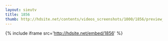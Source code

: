 ```yaml
---
layout: sieutv
title: 1856
thumb: http://hdsite.net/contents/videos_screenshots/1000/1856/preview_360p.mp4.jpg
---
```

{% include iframe src='http://hdsite.net/embed/1856' %}
 
